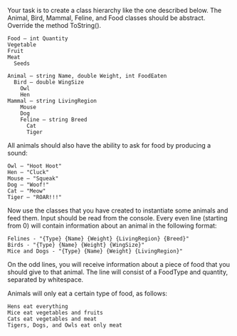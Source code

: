 Your task is to create a class hierarchy like the one described below. The Animal, Bird, Mammal, Feline, and Food classes should be abstract. Override the method ToString().

	Food – int Quantity
  	Vegetable
  	Fruit
  	Meat
	  Seeds
    
	Animal – string Name, double Weight, int FoodEaten
	  Bird – double WingSize
    	Owl
    	Hen
  	Mammal – string LivingRegion
    	Mouse
	    Dog
	    Feline – string Breed
	      Cat
	      Tiger

All animals should also have the ability to ask for food by producing a sound:

	Owl – "Hoot Hoot"
	Hen – "Cluck"
	Mouse – "Squeak"
	Dog – "Woof!"
	Cat – "Meow"
	Tiger – "ROAR!!!"

Now use the classes that you have created to instantiate some animals and feed them.
Input should be read from the console. Every even line (starting from 0) will contain information about an animal in the following format:

	Felines - "{Type} {Name} {Weight} {LivingRegion} {Breed}"
	Birds - "{Type} {Name} {Weight} {WingSize}"
	Mice and Dogs - "{Type} {Name} {Weight} {LivingRegion}"

On the odd lines, you will receive information about a piece of food that you should give to that animal. The line will consist of a FoodType and quantity, separated by whitespace.

Animals will only eat a certain type of food, as follows:

	Hens eat everything
	Mice eat vegetables and fruits
	Cats eat vegetables and meat
	Tigers, Dogs, and Owls eat only meat
